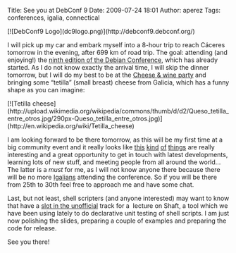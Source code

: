 Title: See you at DebConf 9
Date: 2009-07-24 18:01
Author: aperez
Tags: conferences, igalia, connectical

<p class="image">
  [![DebConf9 Logo](dc9logo.png)](http://debconf9.debconf.org/)
</p>

I will pick up my car and embark myself into a
8-hour trip to reach Cáceres tomorrow in the evening, after 699 km of
road trip. The goal: attending (and enjoying!) the [ninth edition of the
Debian Conference][], which has already started. As I do not know
exactly the arrival time, I will skip the dinner tomorrow, but I will do
my best to be at the [Cheese & wine party][] and bringing some “tetilla”
(small breast) cheese from Galicia, which has a funny shape as you can
imagine:

<p class="image">
  [![Tetilla cheese](http://upload.wikimedia.org/wikipedia/commons/thumb/d/d2/Queso_tetilla_entre_otros.jpg/290px-Queso_tetilla_entre_otros.jpg)](http://en.wikipedia.org/wiki/Tetilla_cheese)
</p>

I am looking forward to be there tomorrow, as this will be my first time
at a big community event and it really looks like [this][] [kind][]
[of][] [things][] are really interesting and a great opportunity to get
in touch with latest developments, learning lots of new stuff, and
meeting people from all around the world... The latter is a *must* for
me, as I will not know anyone there because there will be no more
[Igalians][] attending the conference. So if you will be there from 25th
to 30th feel free to approach me and have some chat.

Last, but not least, shell scripters (and anyone interested) may want to
know that have a [slot in the unofficial][] track for a  lecture on
Shaft, a tool which we have been using lately to do declarative unit
testing of shell scripts. I am just now polishing the slides, preparing
a couple of examples and preparing the code for release.

See you there!

  [ninth edition of the Debian Conference]: http://debconf9.debconf.org
  [Cheese & wine party]: https://penta.debconf.org/dc9_schedule/events/367.en.html
  [this]: http://blogs.igalia.com/jmunhoz/2009/07/23/gran-canaria-desktop-summit09/
  [kind]: http://blogs.igalia.com/berto/2009/07/14/back-from-gran-canaria/
  [of]: http://blogs.igalia.com/mario/2009/07/07/gnome-party-at-gcds-09/
  [things]: http://blogs.igalia.com/apinheiro/2009/07/08/my-last-day-in-gcds/
  [Igalians]: http://planet.igalia.com/
  [slot in the unofficial]: https://penta.debconf.org/dc9_schedule/events/450.en.html
